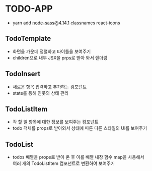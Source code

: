# TODO-APP

- yarn add node-sass@4.14.1 classnames react-icons

## TodoTemplate

- 화면을 가운데 정렬하고 타이틀을 보여주기
- children으로 내부 JSX을 prps로 받아 와서 렌더링

## TodoInsert

- 새로운 항목 입력하고 추가하는 컴포넌트
- state를 통해 인풋의 상태 관리

## TodoListItem

- 각 할 일 항목에 대한 정보를 보여주는 컴포넌트
- todo 객체를 props로 받아와서 상태에 따른 다른 스타일의 UI를 보여주기

## TodoList

- todos 배열을 props로 받아 온 후 이를 배열 내장 함수 map을 사용해서  
  여러 개의 TodoListItem 컴포넌트로 변환하여 보여주기
